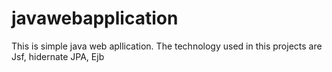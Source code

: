 # javawebapplication
This is simple java web apllication. The technology used in this projects are Jsf, hidernate JPA, Ejb
